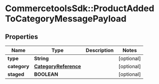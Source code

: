 # CommercetoolsSdk::ProductAddedToCategoryMessagePayload

## Properties
Name | Type | Description | Notes
------------ | ------------- | ------------- | -------------
**type** | **String** |  | [optional] 
**category** | [**CategoryReference**](CategoryReference.md) |  | [optional] 
**staged** | **BOOLEAN** |  | [optional] 

